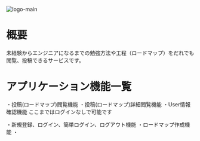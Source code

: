 ![logo-main](https://user-images.githubusercontent.com/72528778/99199750-b5241680-27e4-11eb-9fc1-85a942e76f1e.png)
# 概要
未経験からエンジニアになるまでの勉強方法や工程（ロードマップ）をだれでも閲覧、投稿できるサービスです。

# アプリケーション機能一覧
・投稿(ロードマップ)閲覧機能
・投稿(ロードマップ)詳細閲覧機能
・User情報確認機能
ここまではログインなしで可能です

・新規登録、ログイン、簡単ログイン、ログアウト機能
・ロードマップ作成機能
・

